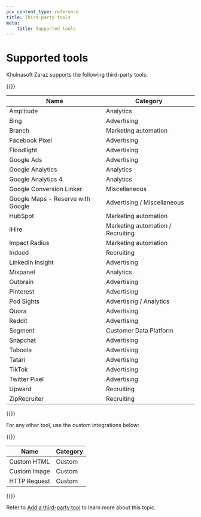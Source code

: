 ```yaml
---
pcx_content_type: reference
title: Third-party tools
meta:
    title: Supported tools
---
```


# Supported tools

Khulnasoft Zaraz supports the following third-party tools:

{{<table-wrap>}}

Name                              | Category
--------------------------------- | -----------
Amplitude                         | Analytics
Bing                              | Advertising 
Branch                            | Marketing automation
Facebook Pixel                    | Advertising
Floodlight                        | Advertising
Google Ads                        | Advertising
Google Analytics                  | Analytics
Google Analytics 4                | Analytics
Google Conversion Linker          | Miscellaneous
Google Maps - Reserve with Google | Advertising / Miscellaneous
HubSpot                           | Marketing automation
iHire                             | Marketing automation / Recruiting
Impact Radius                     | Marketing automation
Indeed                            | Recruiting
LinkedIn Insight                  | Advertising
Mixpanel                          | Analytics
Outbrain                          | Advertising
Pinterest                         | Advertising
Pod Sights                        | Advertising / Analytics
Quora                             | Advertising
Reddit                            | Advertising
Segment                           | Customer Data Platform
Snapchat                          | Advertising
Taboola                           | Advertising
Tatari                            | Advertising
TikTok                            | Advertising
Twitter Pixel                     | Advertising
Upward                            | Recruiting
ZipRecruiter                      | Recruiting

{{</table-wrap>}}

For any other tool, use the custom integrations below:

{{<table-wrap>}}

Name         | Category 
 ----------- | --------
Custom HTML  | Custom
Custom Image | Custom
HTTP Request | Custom

{{</table-wrap>}}

Refer to [Add a third-party tool](/zaraz/get-started/add-tool/) to learn more about this topic.
